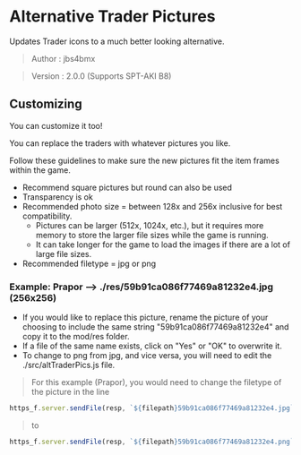 # Alternative Trader Pictures

Updates Trader icons to a much better looking alternative.

>Author  : jbs4bmx

>Version : 2.0.0 (Supports SPT-AKI B8)



## Customizing
You can customize it too!

You can replace the traders with whatever pictures you like.

Follow these guidelines to make sure the new pictures fit the item frames within the game.
* Recommend square pictures but round can also be used
* Transparency is ok
* Recommended photo size = between 128x and 256x inclusive for best compatibility.
  * Pictures can be larger (512x, 1024x, etc.), but it requires more memory to store the larger file sizes while the game is running.
  * It can take longer for the game to load the images if there are a lot of large file sizes.
* Recommended filetype = jpg or png



### Example: Prapor --> ./res/59b91ca086f77469a81232e4.jpg (256x256)
* If you would like to replace this picture, rename the picture of your choosing to include the same string "59b91ca086f77469a81232e4" and copy it to the mod/res folder.
* If a file of the same name exists, click on "Yes" or "OK" to overwrite it.
* To change to png from jpg, and vice versa, you will need to edit the ./src/altTraderPics.js file.

>For this example (Prapor), you would need to change the filetype of the picture in the line
```javascript
https_f.server.sendFile(resp, `${filepath}59b91ca086f77469a81232e4.jpg`);
```
>to
```javascript
https_f.server.sendFile(resp, `${filepath}59b91ca086f77469a81232e4.png`);
```